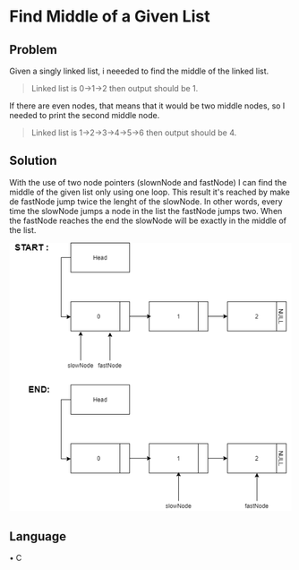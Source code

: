 # Find Middle of a Given List
## Problem
Given a singly linked list, i neeeded to find the middle of the linked list. 
> Linked list is 0->1->2 then output should be 1.

If there are even nodes, that means that it would be two middle nodes, so I needed to print the second middle node.
> Linked list is 1->2->3->4->5->6 then output should be 4.

## Solution
With the use of two node pointers (slownNode and fastNode) I can find the middle of the given list only using one loop. This result it's reached by make de fastNode jump twice the lenght of the slowNode.
In other words, every time the slowNode jumps a node in the list the fastNode jumps two. When the fastNode reaches the end the slowNode will be exactly in the middle of the list.

<img src="./assets/findMiddle.png"></img>

## Language
&bullet; C



